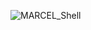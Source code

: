 ![MARCEL_Shell](https://github.com/ThatsVie/holbertonschool-simple_shell/assets/143755961/ff7f0638-6fe2-4684-89cb-e83043ebef15)
